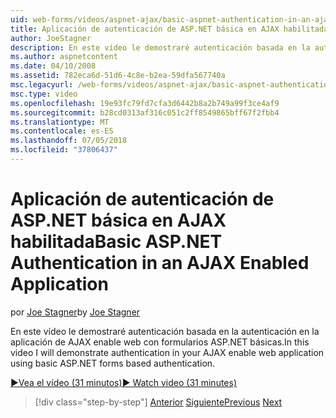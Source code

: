 ```yaml
---
uid: web-forms/videos/aspnet-ajax/basic-aspnet-authentication-in-an-ajax-enabled-application
title: Aplicación de autenticación de ASP.NET básica en AJAX habilitada | Microsoft Docs
author: JoeStagner
description: En este vídeo le demostraré autenticación basada en la autenticación en la aplicación de AJAX enable web con formularios ASP.NET básicas.
ms.author: aspnetcontent
ms.date: 04/10/2008
ms.assetid: 782eca6d-51d6-4c8e-b2ea-59dfa567740a
msc.legacyurl: /web-forms/videos/aspnet-ajax/basic-aspnet-authentication-in-an-ajax-enabled-application
msc.type: video
ms.openlocfilehash: 19e93fc79fd7cfa3d6442b8a2b749a99f3ce4af9
ms.sourcegitcommit: b28cd0313af316c051c2ff8549865bff67f2fbb4
ms.translationtype: MT
ms.contentlocale: es-ES
ms.lasthandoff: 07/05/2018
ms.locfileid: "37806437"
---
```

<a name="basic-aspnet-authentication-in-an-ajax-enabled-application"></a><span data-ttu-id="3de72-103">Aplicación de autenticación de ASP.NET básica en AJAX habilitada</span><span class="sxs-lookup"><span data-stu-id="3de72-103">Basic ASP.NET Authentication in an AJAX Enabled Application</span></span>
====================
<span data-ttu-id="3de72-104">por [Joe Stagner](https://github.com/JoeStagner)</span><span class="sxs-lookup"><span data-stu-id="3de72-104">by [Joe Stagner](https://github.com/JoeStagner)</span></span>

<span data-ttu-id="3de72-105">En este vídeo le demostraré autenticación basada en la autenticación en la aplicación de AJAX enable web con formularios ASP.NET básicas.</span><span class="sxs-lookup"><span data-stu-id="3de72-105">In this video I will demonstrate authentication in your AJAX enable web application using basic ASP.NET forms based authentication.</span></span>

[<span data-ttu-id="3de72-106">&#9654;Vea el vídeo (31 minutos)</span><span class="sxs-lookup"><span data-stu-id="3de72-106">&#9654; Watch video (31 minutes)</span></span>](https://channel9.msdn.com/Blogs/ASP-NET-Site-Videos/basic-aspnet-authentication-in-an-ajax-enabled-application)

> [!div class="step-by-step"]
> <span data-ttu-id="3de72-107">[Anterior](implement-infinite-data-patterns-in-ajax.md)
> [Siguiente](how-to-dynamically-change-css-using-the-aspnet-ajax-updatepanel.md)</span><span class="sxs-lookup"><span data-stu-id="3de72-107">[Previous](implement-infinite-data-patterns-in-ajax.md)
[Next](how-to-dynamically-change-css-using-the-aspnet-ajax-updatepanel.md)</span></span>

